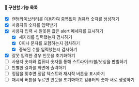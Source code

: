 #### 📌 구현할 기능 목록

- [x] 랜덤라이브러리를 이용하여 중복없이 컴퓨터 숫자를 생성하기
- [x] 사용자의 숫자를 입력받기
- [x] 사용자 입력 시 잘못된 값은 alert 메세지를 표시하기
  - [x] 세자리를 입력했는지 검사하기
  - [x] 0이나 문자를 포함하는지 검사하기
  - [x] 중복된 수를 입력했는지 검사하기
- [x] 잘못 입력한 경우 인풋을 초기화하기
- [ ] 사용자 숫자와 컴퓨터 숫자를 통해 스트라이크/볼/낫싱을 판별하기
- [ ] 판별한 결과를 화면에 출력하기
- [ ] 정답을 맞추면 정답 텍스트와 재시작 버튼을 표시하기
- [ ] 재시작 버튼을 누르면 인풋을 초기화하고 컴퓨터의 숫자 새로 생성하기
